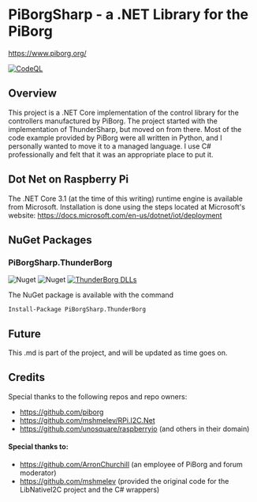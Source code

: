 # PiBorgSharp - a .NET Library for the PiBorg
https://www.piborg.org/

[![CodeQL](https://github.com/crazycga/PiBorgSharp/actions/workflows/CodeQLAnalysis.yml/badge.svg)](https://github.com/crazycga/PiBorgSharp/actions/workflows/CodeQLAnalysis.yml)

## Overview
This project is a .NET Core implementation of the control library for the controllers manufactured by PiBorg.  The project
started with the implementation of ThunderSharp, but moved on from there.  Most of the code example provided by PiBorg were
all written in Python, and I personally wanted to move it to a managed language.  I use C# professionally and felt that it
was an appropriate place to put it.  

## Dot Net on Raspberry Pi
The .NET Core 3.1 (at the time of this writing) runtime engine is available from Microsoft.  Installation is done using the steps
located at Microsoft's website: https://docs.microsoft.com/en-us/dotnet/iot/deployment

## NuGet Packages  

### PiBorgSharp.ThunderBorg 
![Nuget](https://img.shields.io/nuget/v/PiBorgSharp.ThunderBorg) ![Nuget](https://img.shields.io/nuget/dt/PiBorgSharp.ThunderBorg) [![ThunderBorg DLLs](https://github.com/crazycga/PiBorgSharp/actions/workflows/DLLThunderSharp.yml/badge.svg)](https://github.com/crazycga/PiBorgSharp/actions/workflows/DLLThunderSharp.yml)

The NuGet package is available with the command 

`Install-Package PiBorgSharp.ThunderBorg`

## Future
This .md is part of the project, and will be updated as time goes on.

## Credits
Special thanks to the following repos and repo owners:
- https://github.com/piborg
- https://github.com/mshmelev/RPi.I2C.Net
- https://github.com/unosquare/raspberryio (and others in their domain)

#### Special thanks to:
- https://github.com/ArronChurchill (an employee of PiBorg and forum moderator)
- https://github.com/mshmelev (provided the original code for the LibNativeI2C project and the C# wrappers)

